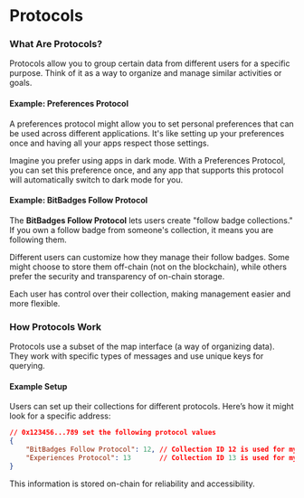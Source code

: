 # Protocols

### What Are Protocols?

Protocols allow you to group certain data from different users for a specific purpose. Think of it as a way to organize and manage similar activities or goals.

#### Example: Preferences Protocol

A preferences protocol might allow you to set personal preferences that can be used across different applications. It's like setting up your preferences once and having all your apps respect those settings.

Imagine you prefer using apps in dark mode. With a Preferences Protocol, you can set this preference once, and any app that supports this protocol will automatically switch to dark mode for you.

#### Example: BitBadges Follow Protocol

The **BitBadges Follow Protocol** lets users create "follow badge collections." If you own a follow badge from someone's collection, it means you are following them.

Different users can customize how they manage their follow badges. Some might choose to store them off-chain (not on the blockchain), while others prefer the security and transparency of on-chain storage.

Each user has control over their collection, making management easier and more flexible.

### How Protocols Work

Protocols use a subset of the map interface (a way of organizing data). They work with specific types of messages and use unique keys for querying.

#### Example Setup

Users can set up their collections for different protocols. Here’s how it might look for a specific address:

```json
// 0x123456...789 set the following protocol values
{
    "BitBadges Follow Protocol": 12, // Collection ID 12 is used for my follows
    "Experiences Protocol": 13       // Collection ID 13 is used for my experiences
}
```

This information is stored on-chain for reliability and accessibility.
